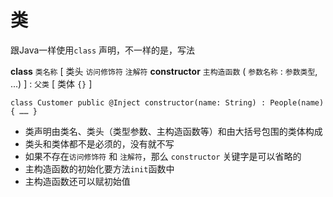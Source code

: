 # 类

跟Java一样使用`class` 声明，不一样的是，写法  

**class** `类名称` [ 类头 `访问修饰符` `注解符` **constructor** `主构造函数` ( `参数名称` : `参数类型`, ...) ] : `父类` [ 类体 `{}` ]

```
class Customer public @Inject constructor(name: String) : People(name) { …… }
```

- 类声明由类名、类头（类型参数、主构造函数等）和由大括号包围的类体构成
- 类头和类体都不是必须的，没有就不写
- 如果不存在`访问修饰符` 和 `注解符`，那么 `constructor` 关键字是可以省略的
- 主构造函数的初始化要方法`init`函数中
- 主构造函数还可以赋初始值

